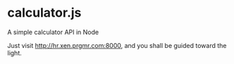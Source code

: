 calculator.js
=============

A simple calculator API in Node

Just visit http://hr.xen.prgmr.com:8000, and you shall be guided toward the light.